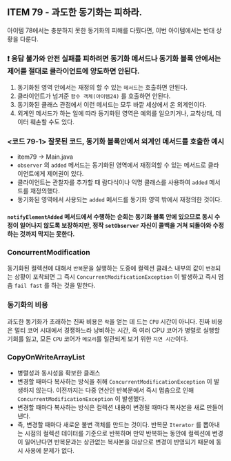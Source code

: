 ## ITEM 79 - 과도한 동기화는 피하라.
아이템 78에서는 충분하지 못한 동기화의 피해를 다뤘다면, 이번 아이템에서는 반대 상황을 다룬다.

### ❗️ 응답 불가와 안전 실패를 피하려면 동기화 메서드나 동기화 블록 안에서는 제어를 절대로 클라이언트에 양도하면 안된다.
1. 동기화된 영역 안에서는 재정의 할 수 있는 `메서드`는 호출하면 안된다.
2. 클라이언트가 넘겨준 `함수 객체(아이템24)` 를 호출하면 안된다.
3. 동기화된 클래스 관점에서 이런 메서드는 모두 바깥 세상에서 온 외계인이다.
4. 외계인 메서드가 하는 일에 따라 동기화된 영역은 예외를 일으키거나, 교착상태, 데이터 훼손할 수도 있다.

### <코드 79-1> 잘못된 코드, 동기화 블록안에서 외계인 메서드를 호출한 예시
- item79 -> Main.java
- `observer` 의 `added` 메서드는 동기화된 영역에서 재정의할 수 있는 메서드로 클라이언트에게 제어권이 있다. 
- 클라이언트는 관찰자를 추가할 때 람다식이나 익명 클래스를 사용하여 `added` 메서드를 재정의했다. 
- 동기화된 영역에서 사용되는 `added` 메서드를 동기화 영역 밖에서 재정의한 것이다.

#### `notifyElementAdded` 메서드에서 수행하는 순회는 동기화 블록 안에 있으므로 동시 수정이 일어나지 않도록 보장하지만, 정작 `setObserver` 자신이 콜백을 거쳐 되돌아와 수정하는 것까지 막지는 못한다.

### ConcurrentModification 
동기화된 컬렉션에 대해서 `반복`문을 실행하는 도중에 컬렉션 클래스 내부의 값이 `변경`되는 상황이 포착되면 그 즉시 `ConcurrentModificationException` 이 발생하고 즉시 멈춤 `fail fast` 를 하는 것을 말한다.

### 동기화의 비용
과도한 동기화가 초래하는 진짜 비용은 `락`을 얻는 데 드는 `CPU` 시간이 아니다. 
진짜 비용은 멀티 코어 시대에서 경쟁하느라 낭비하는 시간, 즉 여러 CPU 코어가 병렬로 실행할 기회를 잃고, 모든 `CPU` 코어가 `메모리`를 일관되게 보기 위한 `지연 시간`이다.

### CopyOnWriteArrayList
- 병렬성과 동시성을 확보한 클래스
- 변경할 때마다 복사하는 방식을 취해 `ConcurrentModificationException` 이 발생하지 않는다. 이전까지는 다중 연산인 반복문에서 즉시 멈춤으로 인해 `ConcurrentModificationException` 이 발생했다.
- 변경할 때마다 복사하는 방식은 컬렉션 내용이 변경될 때마다 복사본을 새로 만들어낸다. 
- 즉, 변경할 때마다 새로운 불변 객체를 만드는 것이다. 반복문 `Iterator` 를 뽑아내는 시점의 컬렉션 데이터를 기준으로 반복하며 만약 반복하는 동안에 컬렉션에 변경이 일어난다면 반복문과는 상관없는 복사본을 대상으로 변경이 반영되기 때문에 동시 사용에 문제가 없다.

